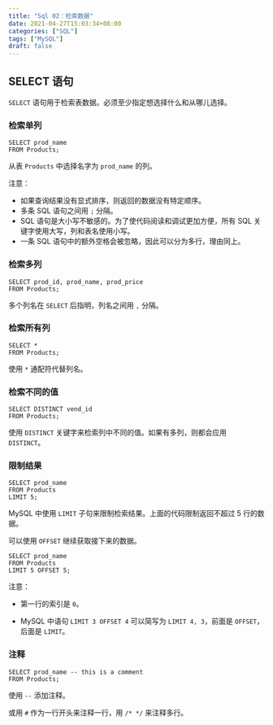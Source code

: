 ```yaml
---
title: "Sql 02：检索数据"
date: 2021-04-27T15:03:34+08:00
categories: ["SQL"]
tags: ["MySQL"]
draft: false
---
```


## SELECT 语句

`SELECT` 语句用于检索表数据。必须至少指定想选择什么和从哪儿选择。

### 检索单列

```mysql
SELECT prod_name
FROM Products;
```

从表 `Products` 中选择名字为 `prod_name` 的列。

注意：

- 如果查询结果没有显式排序，则返回的数据没有特定顺序。
- 多条 SQL 语句之间用 `;` 分隔。
- SQL 语句是大小写不敏感的。为了使代码阅读和调试更加方便，所有 SQL 关键字使用大写，列和表名使用小写。
- 一条 SQL 语句中的额外空格会被忽略，因此可以分为多行，理由同上。

### 检索多列

```mysql
SELECT prod_id, prod_name, prod_price
FROM Products;
```

多个列名在 `SELECT` 后指明，列名之间用 `,` 分隔。

### 检索所有列

```mysql
SELECT *
FROM Products;
```

使用 `*` 通配符代替列名。

### 检索不同的值

```mysql
SELECT DISTINCT vend_id
FROM Products;
```

使用 `DISTINCT` 关键字来检索列中不同的值。如果有多列，则都会应用 `DISTINCT`。

### 限制结果

```mysql
SELECT prod_name
FROM Products
LIMIT 5;
```

MySQL 中使用 `LIMIT` 子句来限制检索结果。上面的代码限制返回不超过 5 行的数据。

可以使用 `OFFSET` 继续获取接下来的数据。

```mysql
SELECT prod_name
FROM Products
LIMIT 5 OFFSET 5;
```

注意：

- 第一行的索引是 `0`。

- MySQL 中语句 `LIMIT 3 OFFSET 4` 可以简写为 `LIMIT 4, 3`，前面是 `OFFSET`，后面是 `LIMIT`。

### 注释

```mysql
SELECT prod_name -- this is a comment
FROM Products;
```

使用 `--` 添加注释。

或用 `#` 作为一行开头来注释一行，用 `/* */` 来注释多行。